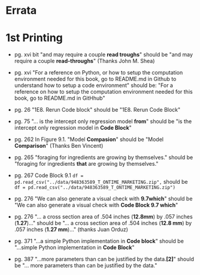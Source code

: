 # Errata


# 1st Printing

* pg. xvi bit "and may require a couple **read troughs**" should be "and may require a couple **read-throughs**" (Thanks John M. Shea)

* pg. xvi "For a reference on Python, or how to setup the computation environment needed for this book, go to README.md in Github to understand how to setup a code environment" 
  should be: "For a reference on how to setup the computation environment needed for this book, go to README.md in GitHhub"

* pg. 26 "1E8. Rerun Code block" should be "1E8. Rerun Code Block"

* pg. 75 "... is the intercept only regression model **from**" should be "is the intercept only regression model in **Code Block**"

* pg. 262 In Figure 9.1. "Model **Compasion**" should be "Model **Comparison**" (Thanks Ben Vincent)

* pg. 265 "foraging for ingredients are growing by themselves." should be "foraging for ingredients **that** are growing by themselves."

* pg. 267 Code Block 9.1 `df = pd.read_csv("../data/948363589_T_ONTIME_MARKETING.zip",` should be `df = pd.read_csv("../data/948363589_T_ONTIME_MARKETING.zip")`

* pg. 276 "We can also generate a visual check with **9.7which**" should be "We can also generate a visual check with **Code Block 9.7 which**"

* pg. 276 "... a cross section area of .504 inches (**12.8mm**) by .057 inches (**1.27**)..." should be "... a cross section area of .504 inches (**12.8 mm**) by .057 inches (**1.27 mm**)..." (thanks Juan Orduz)

* pg. 371 "...a simple Python implementation in **Code block**" should be "...simple Python implementation in **Code Block**"

* pg. 387 "...more parameters than can be justified by the data.**[2]**" should be "... more parameters than can be justified by the data."

